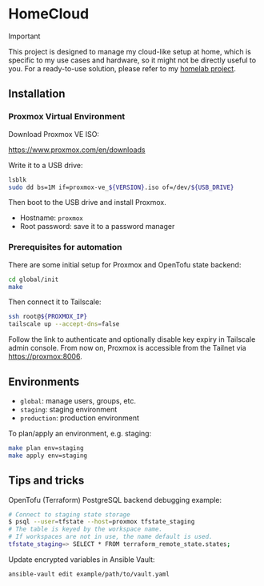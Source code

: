 # HomeCloud

> [!IMPORTANT]
> This project is designed to manage my cloud-like setup at home, which is specific
> to my use cases and hardware, so it might not be directly useful to you.
> For a ready-to-use solution, please refer to my [homelab project](https://github.com/khuedoan/homelab).

## Installation

### Proxmox Virtual Environment

Download Proxmox VE ISO:

<https://www.proxmox.com/en/downloads>

Write it to a USB drive:

```sh
lsblk
sudo dd bs=1M if=proxmox-ve_${VERSION}.iso of=/dev/${USB_DRIVE}
```

Then boot to the USB drive and install Proxmox.

- Hostname: `proxmox`
- Root password: save it to a password manager

### Prerequisites for automation

There are some initial setup for Proxmox and OpenTofu state backend:

```sh
cd global/init
make
```

Then connect it to Tailscale:

```sh
ssh root@${PROXMOX_IP}
tailscale up --accept-dns=false
```

Follow the link to authenticate and optionally disable key expiry in Tailscale admin console.
From now on, Proxmox is accessible from the Tailnet via <https://proxmox:8006>.

## Environments

- `global`: manage users, groups, etc.
- `staging`: staging environment
- `production`: production environment

To plan/apply an environment, e.g. staging:

```sh
make plan env=staging
make apply env=staging
```

## Tips and tricks

OpenTofu (Terraform) PostgreSQL backend debugging example:

```sh
# Connect to staging state storage
$ psql --user=tfstate --host=proxmox tfstate_staging
# The table is keyed by the workspace name.
# If workspaces are not in use, the name default is used.
tfstate_staging=> SELECT * FROM terraform_remote_state.states;
```

Update encrypted variables in Ansible Vault:

```sh
ansible-vault edit example/path/to/vault.yaml
```
